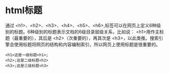 # html标题

通过 &lt;h1&gt;、&lt;h2&gt;、&lt;h3&gt;、&lt;h4&gt;、&lt;h5&gt;、&lt;h6&gt;,标签可以在网页上定义6种级别的标题。6种级别的标题表示文档的6级目录层级关系，比如说： &lt;h1&gt;用作主标题（最重要的），其后是 &lt;h2&gt;（次重要的），再其次是 &lt;h3&gt;，以此类推。搜索引擎会使用标题将网页的结构和内容编制索引，所以网页上使用标题是很重要的。

```
<h1>这是一级标题<h1>;
<h2>;这是二级标题<h2>
<h3>;这是三级标题<h3>
```

